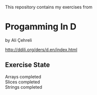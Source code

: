 This repository contains my exercises from 
# Progamming In D
 by Ali Çehreli

http://ddili.org/ders/d.en/index.html

Exercise     State
-----------------------
Arrays       completed<br>
Slices       completed<br>
Strings      completed<br>

